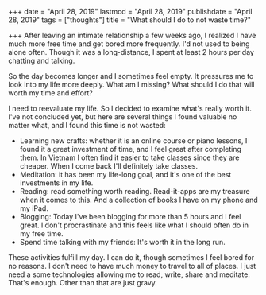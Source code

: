 +++
date = "April 28, 2019"
lastmod = "April 28, 2019"
publishdate = "April 28, 2019"
tags = ["thoughts"]
title = "What should I do to not waste time?"

+++
After leaving an intimate relationship a few weeks ago, I realized I have much more free time and get bored more frequently. I'd not used to being alone often. Though it was a long-distance, I spent at least 2 hours per day chatting and talking. 

So the day becomes longer and I sometimes feel empty. It pressures me to look into my life more deeply. What am I missing? What should I do that will worth my time and effort? 

I need to reevaluate my life. So I decided to examine what's really worth it. I've not concluded yet, but here are several things I found valuable no matter what, and I found this time is not wasted:

* Learning new crafts: whether it is an online course or piano lessons, I found it a great investment of time, and I feel great after completing them. In Vietnam I often find it easier to take classes since they are cheaper. When I come back I'll definitely take classes.
* Meditation: it has been my life-long goal, and it's one of the best investments in my life.
* Reading: read something worth reading. Read-it-apps are my treasure when it comes to this. And a collection of books I have on my phone and my iPad.
* Blogging: Today I've been blogging for more than 5 hours and I feel great. I don't procrastinate and this feels like what I should often do in my free time.
* Spend time talking with my friends: It's worth it in the long run.

These activities fulfill my day. I can do it, though sometimes I feel bored for no reasons. I don't need to have much money to travel to all of places. I just need a some technologies allowing me to read, write, share and meditate. That's enough. Other than that are just gravy.
